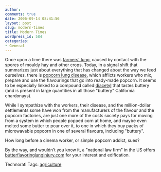 ```yaml
---
author:
comments: true
date: 2006-09-14 08:41:56
layout: post
slug: modern-times
title: Modern Times
wordpress_id: 584
categories:
- General
---
```


Once upon a time there was [farmers' lung](http://www.cdc.gov/NASD/docs/d001501-d001600/d001538/d001538.html), caused by contact with the spores of mouldy hay and other crops. Today, in a signal shift that summarizes just about everything that has changed about the way we feed ourselves, there is [popcorn lung disease](http://www.cdc.gov/niosh/topics/flavorings/), which afflicts workers who mix, prepare and use the flavourings that go into ready-made popcorn. It seems to be especially linked to a compound called [diacetyl](http://en.wikipedia.org/wiki/Diacetyl) that tastes buttery (and is present in large quantities in all those "buttery" California chardonays).

While I sympathize with the workers, their disease, and the million-dollar settlements some have won from the manufacturers of the flavour and the popcorn factories, are just one more of the costs society pays for moving from a system in which people popped corn at home, and maybe even melted some butter to pour over it, to one in which they buy packs of microwavable popcorn in one of several flavours, including "buttery".

How long before a cinema worker, or simple popcorn addict, sues?

By the way, and wouldn't you know it, a "national law firm" in the US offers [butterflavoringlunginjury.com](http://www.butterflavoringlunginjury.com/) for your interest and edification.

Technorati Tags: [agriculture](http://www.technorati.com/tag/agriculture)

